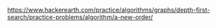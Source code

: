 https://www.hackerearth.com/practice/algorithms/graphs/depth-first-search/practice-problems/algorithm/a-new-order/
